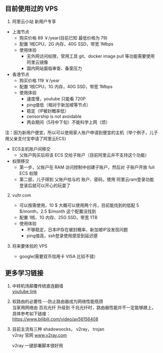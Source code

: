 ## 目前使用过的 VPS
1. 阿里云小站
新用户专享
  - 上海节点
    - 购买价格 89 ￥/year(目前已知 最低价格为 79)
    - 配置 1核CPU，2G 内存，40G SSD，带宽 1Mbps
    - 使用体验
       - 无外网访问权限，常用工具 git、docker image pull 等功能需要使用 阿里云镜像
       - 国内网站面临审查、备案压力
  - 香港节点
    - 购买价格 119 ￥/year
    - 配置 1核CPU，1G 内存，40G SSD，带宽 1Mbps
    - 使用体验
       - 速度慢，youtube 只能看 720P
       - ping值低（相对于新加坡等节点）
       - 稳定（IP被封概率低）
       - censorship is not avoidable 
       - 两会期间（5月中下旬）不能科学上网（烦）

注：因为新用户便宜，所以可以使用家人账户申请到便宜的主机（举个例子，儿子用父亲支付宝申请了阿里云ECS）
   - ECS主机账户间移交  
      - 父账户购买后将该 ECS 交给子账户（目前阿里云并不支持这个功能）
   - 权限移交
      - 第一步，父账户在 RAM 访问控制中创建子账户，然后对 子账户开放 full ECS 权限
      - 第二部，儿子得到 父账户给与的 账户、密码，使用 阿里云ram登录功能登录后就可以开心的玩耍了

2. vultr.com
   - 可以按需使用，10 $ 大概可以使用两个月，目前能找到的低配 5 $/month，2.5 $/month 这个配置没找到
   - 配置 1核、1G 内存、25G SSD，带宽 1TB
   - 使用体验
      - 不够稳定，日本IP存在被封概率、新加坡IP没发现问题
      - ping值高，ssh登录使用感受到延迟感

3. 将来要体验的 VPS  
   - google(需要双币信用卡 VISA 比较不错）




## 更多学习链接
1. 中转机场颠覆传统直连翻墙  
   [youtube link](https://www.youtube.com/watch?v=OSUmCQNgsL0&t=29s)
2. 软路由的必要性---防止路由器成为网络性能瓶颈  
   当家用网络由 百兆光纤 升级到 千兆光纤时，路由器性能并不一定能够跟上，具体参考如下链接：  
https://www.bilibili.com/video/av56156408

3. 目前主流有三种 shadowsocks， v2ray， trojan  
   v2ray 官网 www.v2ray.com
   
   v2ray 一键部署脚本很好用


 
